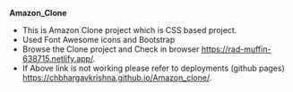 **Amazon_Clone**
- This is Amazon Clone project which is CSS based project.
- Used Font Awesome icons and Bootstrap
- Browse the Clone project and Check in browser https://rad-muffin-638715.netlify.app/.
- If Above link is not working please refer to deployments (github pages) https://chbhargavkrishna.github.io/Amazon_clone/.
